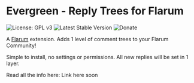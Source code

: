 # Evergreen - Reply Trees for Flarum
![License: GPL v3](https://img.shields.io/badge/License-GPLv3-blue.svg?style=flat-square) ![Latest Stable Version](https://img.shields.io/packagist/v/kyrne/evergreen.svg?style=flat-square) ![Donate](https://img.shields.io/static/v1?label=Donate&message=PayPal&color=Blue&style=flat-square&logo=Paypal&link=https%3A%2F%2Fpaypal.me%2FCharlieK20)

A [Flarum](http://flarum.org) extension. Adds 1 level of comment trees to your Flarum Community!

Simple to install, no settings or permissions. All new replies will be set in 1 layer.

Read all the info here: Link here soon
